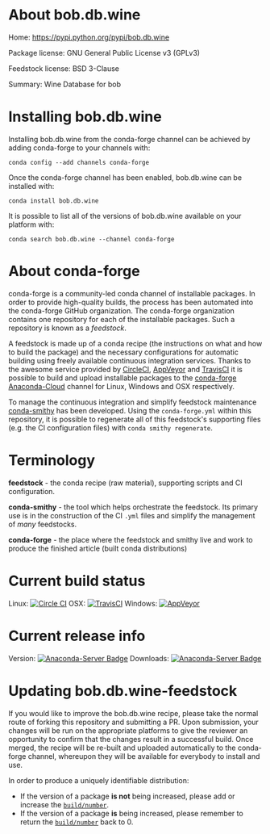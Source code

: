 About bob.db.wine
=================

Home: https://pypi.python.org/pypi/bob.db.wine

Package license: GNU General Public License v3 (GPLv3)

Feedstock license: BSD 3-Clause

Summary: Wine Database for bob



Installing bob.db.wine
======================

Installing bob.db.wine from the conda-forge channel can be achieved by adding conda-forge to your channels with:

```
conda config --add channels conda-forge
```

Once the conda-forge channel has been enabled, bob.db.wine can be installed with:

```
conda install bob.db.wine
```

It is possible to list all of the versions of bob.db.wine available on your platform with:

```
conda search bob.db.wine --channel conda-forge
```


About conda-forge
=================

conda-forge is a community-led conda channel of installable packages.
In order to provide high-quality builds, the process has been automated into the
conda-forge GitHub organization. The conda-forge organization contains one repository 
for each of the installable packages. Such a repository is known as a *feedstock*.

A feedstock is made up of a conda recipe (the instructions on what and how to build
the package) and the necessary configurations for automatic building using freely
available continuous integration services. Thanks to the awesome service provided by
[CircleCI](https://circleci.com/), [AppVeyor](http://www.appveyor.com/)
and [TravisCI](https://travis-ci.org/) it is possible to build and upload installable
packages to the [conda-forge](https://anaconda.org/conda-forge)
[Anaconda-Cloud](http://docs.anaconda.org/) channel for Linux, Windows and OSX respectively.

To manage the continuous integration and simplify feedstock maintenance
[conda-smithy](http://github.com/conda-forge/conda-smithy) has been developed.
Using the ``conda-forge.yml`` within this repository, it is possible to regenerate all of
this feedstock's supporting files (e.g. the CI configuration files) with ``conda smithy regenerate``.


Terminology
===========

**feedstock** - the conda recipe (raw material), supporting scripts and CI configuration.

**conda-smithy** - the tool which helps orchestrate the feedstock.
                   Its primary use is in the construction of the CI ``.yml`` files
                   and simplify the management of *many* feedstocks.

**conda-forge** - the place where the feedstock and smithy live and work to
                  produce the finished article (built conda distributions)

Current build status
====================

Linux: [![Circle CI](https://circleci.com/gh/conda-forge/bob.db.wine-feedstock.svg?style=svg)](https://circleci.com/gh/conda-forge/bob.db.wine-feedstock)
OSX: [![TravisCI](https://travis-ci.org/conda-forge/bob.db.wine-feedstock.svg?branch=master)](https://travis-ci.org/conda-forge/bob.db.wine-feedstock) 
Windows: [![AppVeyor](https://ci.appveyor.com/api/projects/status/github/conda-forge/bob-db-wine-feedstock?svg=True)](https://ci.appveyor.com/project/conda-forge/bob-db-wine-feedstock/branch/master)

Current release info
====================
Version: [![Anaconda-Server Badge](https://anaconda.org/conda-forge/bob.db.wine/badges/version.svg)](https://anaconda.org/conda-forge/bob.db.wine)
Downloads: [![Anaconda-Server Badge](https://anaconda.org/conda-forge/bob.db.wine/badges/downloads.svg)](https://anaconda.org/conda-forge/bob.db.wine)


Updating bob.db.wine-feedstock
==============================

If you would like to improve the bob.db.wine recipe, please take the normal
route of forking this repository and submitting a PR. Upon submission, your changes will
be run on the appropriate platforms to give the reviewer an opportunity to confirm that the
changes result in a successful build. Once merged, the recipe will be re-built and uploaded
automatically to the conda-forge channel, whereupon they will be available for everybody to
install and use.

In order to produce a uniquely identifiable distribution:
 * If the version of a package **is not** being increased, please add or increase
   the [``build/number``](http://conda.pydata.org/docs/building/meta-yaml.html#build-number-and-string). 
 * If the version of a package **is** being increased, please remember to return
   the [``build/number``](http://conda.pydata.org/docs/building/meta-yaml.html#build-number-and-string)
   back to 0.
